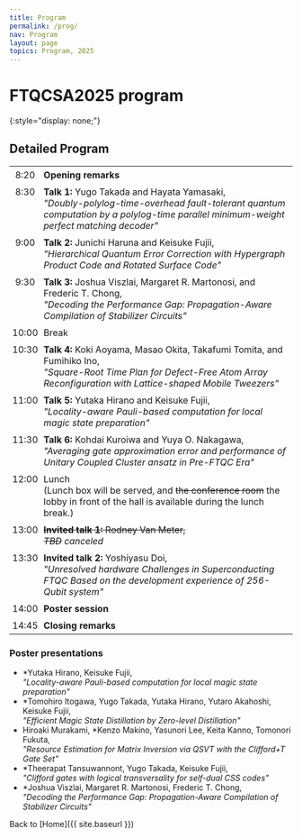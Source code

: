 ```yaml
---
title: Program
permalink: /prog/
nav: Program
layout: page
topics: Program, 2025
---
```


<style type="text/css">
  thead {
    display: none;
  }
  table, td {
    border: none;
  }
  td {
    padding: 5px;
    vertical-align: top;
  }
  tr td:nth-of-type(1) {
    text-align: center;
  }
</style>

# FTQCSA2025 program
{:style="display: none;"}

## Detailed Program

| time  | program         |
|-------|-----------------|
|  8:20 | __Opening remarks__ |
|  8:30 | __Talk 1:__ Yugo Takada and Hayata Yamasaki,<br>_"Doubly-polylog-time-overhead fault-tolerant quantum computation by a polylog-time parallel minimum-weight perfect matching decoder"_ |
|  9:00 | __Talk 2:__ Junichi Haruna and Keisuke Fujii,<br>_"Hierarchical Quantum Error Correction with Hypergraph Product Code and Rotated Surface Code"_ |
|  9:30 | __Talk 3:__ Joshua Viszlai, Margaret R. Martonosi, and Frederic T. Chong,<br>_"Decoding the Performance Gap: Propagation-Aware Compilation of Stabilizer Circuits"_ |
| 10:00 | Break |
| 10:30 | __Talk 4:__ Koki Aoyama, Masao Okita, Takafumi Tomita, and Fumihiko Ino,<br>_"Square-Root Time Plan for Defect-Free Atom Array Reconfiguration with Lattice-shaped Mobile Tweezers"_ |
| 11:00 | __Talk 5:__ Yutaka Hirano and Keisuke Fujii,<br>_"Locality-aware Pauli-based computation for local magic state preparation"_ |
| 11:30 | __Talk 6:__ Kohdai Kuroiwa and Yuya O. Nakagawa,<br>_"Averaging gate approximation error and performance of Unitary Coupled Cluster ansatz in Pre-FTQC Era"_ |
| 12:00 | Lunch<br>(Lunch box will be served, and ~~the conference room~~ the lobby in front of the hall is available during the lunch break.) |
| 13:00 | ~~__Invited talk 1:__ Rodney Van Meter,<br>_TBD_~~ _canceled_ |
| 13:30 | __Invited talk 2:__ Yoshiyasu Doi,<br>_"Unresolved hardware Challenges in Superconducting FTQC Based on the development experience of 256-Qubit system"_ |
| 14:00 | __Poster session__ |
| 14:45 | __Closing remarks__ |

### Poster presentations

- *Yutaka Hirano, Keisuke Fujii,  
  _"Locality-aware Pauli-based computation for local magic state preparation"_
- *Tomohiro Itogawa, Yugo Takada, Yutaka Hirano, Yutaro Akahoshi, Keisuke Fujii,  
  _"Efficient Magic State Distillation by Zero-level Distillation"_
- Hiroaki Murakami, *Kenzo Makino, Yasunori Lee, Keita Kanno, Tomonori Fukuta,  
  _"Resource Estimation for Matrix Inversion via QSVT with the Clifford+T Gate Set"_
- *Theerapat Tansuwannont, Yugo Takada, Keisuke Fujii,  
  _"Clifford gates with logical transversality for self-dual CSS codes"_
- *Joshua Viszlai, Margaret R. Martonosi, Frederic T. Chong,  
  _"Decoding the Performance Gap: Propagation-Aware Compilation of Stabilizer Circuits"_

Back to [Home]({{ site.baseurl }})
